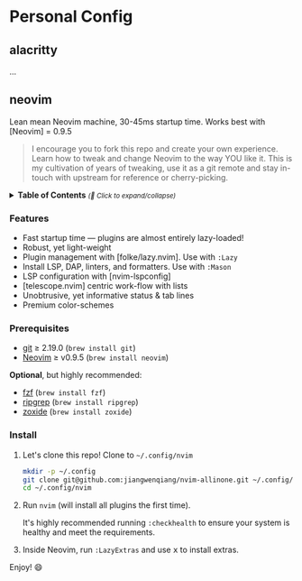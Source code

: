 # Personal Config

## alacritty
...

## neovim
Lean mean Neovim machine, 30-45ms startup time. Works best with [Neovim] = 0.9.5

> I encourage you to fork this repo and create your own experience.
> Learn how to tweak and change Neovim to the way YOU like it.
> This is my cultivation of years of tweaking, use it as a git remote
> and stay in-touch with upstream for reference or cherry-picking.

<details>
  <summary>
    <strong>Table of Contents</strong>
    <small><i>(🔎 Click to expand/collapse)</i></small>
  </summary>

<!-- vim-markdown-toc GFM -->

* [Features](#features)
* [Prerequisites](#prerequisites)
* [Install](#install)
<!-- vim-markdown-toc -->
</details>

### Features

* Fast startup time — plugins are almost entirely lazy-loaded!
* Robust, yet light-weight
* Plugin management with [folke/lazy.nvim]. Use with `:Lazy` 
* Install LSP, DAP, linters, and formatters. Use with `:Mason` 
* LSP configuration with [nvim-lspconfig]
* [telescope.nvim] centric work-flow with lists 
* Unobtrusive, yet informative status & tab lines
* Premium color-schemes

### Prerequisites

* [git](https://git-scm.com/) ≥ 2.19.0 (`brew install git`)
* [Neovim](https://github.com/neovim/neovim/wiki/Installing-Neovim) ≥ v0.9.5
  (`brew install neovim`)

**Optional**, but highly recommended:

* [fzf](https://github.com/junegunn/fzf) (`brew install fzf`)
* [ripgrep](https://github.com/BurntSushi/ripgrep) (`brew install ripgrep`)
* [zoxide](https://github.com/ajeetdsouza/zoxide) (`brew install zoxide`)

### Install

1. Let's clone this repo! Clone to `~/.config/nvim`

    ```bash
    mkdir -p ~/.config
    git clone git@github.com:jiangwenqiang/nvim-allinone.git ~/.config/nvim
    cd ~/.config/nvim
    ```

1. Run `nvim` (will install all plugins the first time).

    It's highly recommended running `:checkhealth` to ensure your system is healthy
    and meet the requirements.

1. Inside Neovim, run `:LazyExtras` and use <kbd>x</kbd> to install extras.

Enjoy! :smile:
